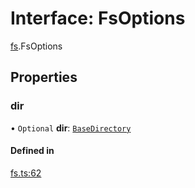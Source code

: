 # Interface: FsOptions

[fs](../modules/fs.md).FsOptions

## Properties

### dir

• `Optional` **dir**: [`BaseDirectory`](../enums/fs.BaseDirectory.md)

#### Defined in

[fs.ts:62](https://github.com/tauri-apps/tauri/blob/fba1e32/tooling/api/src/fs.ts#L62)
